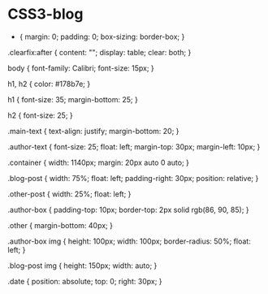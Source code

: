 # CSS3-blog

* {
    margin: 0;
    padding: 0;
    box-sizing: border-box;
}

.clearfix:after {
    content: "";
    display: table;
    clear: both;
}

body {
    font-family: Calibri;
    font-size: 15px;
}

h1, h2 {
color: #178b7e;
}

h1 {
    font-size: 35;
    margin-bottom: 25;
}

h2 {
    font-size: 25;
}

.main-text {
    text-align: justify;
    margin-bottom: 20;
}

.author-text {
    font-size: 25;
    float: left;
    margin-top: 30px;
    margin-left: 10px;
}


.container {
    width: 1140px;
    margin: 20px auto 0 auto;
}

.blog-post {
    width: 75%;
    float: left;
    padding-right: 30px;
    position: relative;
}

.other-post {
    width: 25%;
    float: left;
}

.author-box {
    padding-top: 10px;
    border-top: 2px solid rgb(86, 90, 85);
}

.other {
    margin-bottom: 40px;
}

.author-box img {
    height: 100px;
    width: 100px;
    border-radius: 50%;
    float: left;
}

.blog-post img {
    height: 150px;
    width: auto;
}

.date {
    position: absolute;
    top: 0;
    right: 30px;
}

